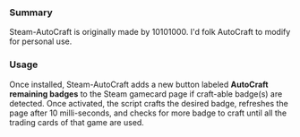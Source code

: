 ### Summary

Steam-AutoCraft is originally made by 10101000. I'd folk AutoCraft to modify for personal use.

### Usage

Once installed, Steam-AutoCraft adds a new button labeled **AutoCraft remaining badges** to the Steam gamecard page if craft-able badge(s) are detected. Once activated, the script crafts the desired badge, refreshes the page after 10 milli-seconds, and checks for more badge to craft until all the trading cards of that game are used.
